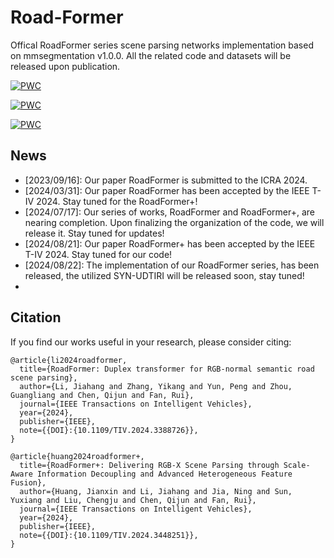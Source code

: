 # Road-Former
Offical RoadFormer series scene parsing networks implementation based on mmsegmentation v1.0.0. All the related code and datasets will be released upon publication.

[![PWC](https://img.shields.io/endpoint.svg?url=https://paperswithcode.com/badge/roadformer-delivering-rgb-x-scene-parsing/thermal-image-segmentation-on-mfn-dataset)](https://paperswithcode.com/sota/thermal-image-segmentation-on-mfn-dataset?p=roadformer-delivering-rgb-x-scene-parsing)  

[![PWC](https://img.shields.io/endpoint.svg?url=https://paperswithcode.com/badge/roadformer-delivering-rgb-x-scene-parsing/semantic-segmentation-on-fmb-dataset)](https://paperswithcode.com/sota/semantic-segmentation-on-fmb-dataset?p=roadformer-delivering-rgb-x-scene-parsing)  

[![PWC](https://img.shields.io/endpoint.svg?url=https://paperswithcode.com/badge/roadformer-delivering-rgb-x-scene-parsing/semantic-segmentation-on-zju-rgb-p)](https://paperswithcode.com/sota/semantic-segmentation-on-zju-rgb-p?p=roadformer-delivering-rgb-x-scene-parsing)  

## News
- [2023/09/16]: Our paper RoadFormer is submitted to the ICRA 2024.
- [2024/03/31]: Our paper RoadFormer has been accepted by the IEEE T-IV 2024. Stay tuned for the RoadFormer+!
- [2024/07/17]: Our series of works, RoadFormer and RoadFormer+, are nearing completion. Upon finalizing the organization of the code, we will release it. Stay tuned for updates!
- [2024/08/21]: Our paper RoadFormer+ has been accepted by the IEEE T-IV 2024. Stay tuned for our code!
- [2024/08/22]: The implementation of our RoadFormer series, has been released, the utilized SYN-UDTIRI will be released soon, stay tuned!
- 

## Citation
If you find our works useful in your research, please consider citing:
```
@article{li2024roadformer,
  title={RoadFormer: Duplex transformer for RGB-normal semantic road scene parsing},
  author={Li, Jiahang and Zhang, Yikang and Yun, Peng and Zhou, Guangliang and Chen, Qijun and Fan, Rui},
  journal={IEEE Transactions on Intelligent Vehicles},
  year={2024},
  publisher={IEEE},
  note={{DOI}:{10.1109/TIV.2024.3388726}},
}

@article{huang2024roadformer+,
  title={RoadFormer+: Delivering RGB-X Scene Parsing through Scale-Aware Information Decoupling and Advanced Heterogeneous Feature Fusion},
  author={Huang, Jianxin and Li, Jiahang and Jia, Ning and Sun, Yuxiang and Liu, Chengju and Chen, Qijun and Fan, Rui},
  journal={IEEE Transactions on Intelligent Vehicles},
  year={2024},
  publisher={IEEE},
  note={{DOI}:{10.1109/TIV.2024.3448251}},
}
```
